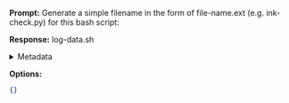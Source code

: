 **Prompt:**
Generate a simple filename in the form of file-name.ext (e.g. ink-check.py) for this bash script: 

**Response:**
log-data.sh

<details><summary>Metadata</summary>

- Duration: 633 ms
- Datetime: 2023-07-24T09:37:16.705358
- Model: gpt-3.5-turbo-0613

</details>

**Options:**
```json
{}
```

